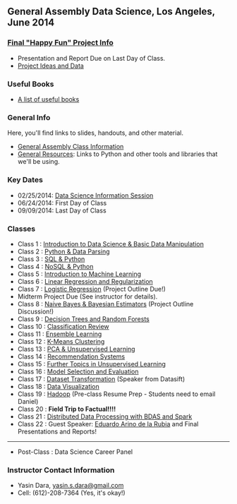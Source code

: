 General Assembly Data Science, Los Angeles, June 2014
------------------------------------------------------
### [Final "Happy Fun" Project Info](https://github.com/adparker/GADSLA_1403/wiki/Final-Project-Requirements)
- Presentation and Report Due on Last Day of Class.
- [Project Ideas and Data](https://github.com/adparker/GADSLA_1403/wiki/Project-Ideas-and-Data)

### Useful Books
- [A list of useful books](https://github.com/adparker/GADSLA_1403/wiki/Books)

### General Info
Here, you'll find links to slides, handouts, and other material.
- [General Assembly Class Information](https://generalassemb.ly/education/data-science/los-angeles)
- [General Resources](https://github.com/adparker/GADSLA_1403/wiki/Lesson-00-General-Resources): Links to Python and other tools and libraries that we'll be using.


### Key Dates
- 02/25/2014: [Data Science Information Session](https://generalassemb.ly/education/data-science/los-angeles)
- 06/24/2014: First Day of Class
- 09/09/2014: Last Day of Class

### Classes
- Class 1 : [Introduction to Data Science & Basic Data Manipulation](https://github.com/adparker/GADSLA_1403/wiki/Lesson-01-Introduction-to-Data-Science-&-Basic-Data-Manipulation)
- Class 2 : [Python & Data Parsing](https://github.com/adparker/GADSLA_1403/wiki/Lesson-02-Python-&-Data-Parsing)
- Class 3 : [SQL & Python](https://github.com/adparker/GADSLA_1403/wiki/Lesson-03-SQL-&-Python)
- Class 4 : [NoSQL & Python](https://github.com/adparker/GADSLA_1403/wiki/Lesson-04-NoSQL-&-Python)
- Class 5 : [Introduction to Machine Learning](https://github.com/adparker/GADSLA_1403/wiki/Lesson-05-Introduction-to-Machine-Learning)
- Class 6 : [Linear Regression and Regularization](https://github.com/adparker/GADSLA_1403/wiki/Lesson-06-Linear-Regression-and-Regularization)
- Class 7 : [Logistic Regression](https://github.com/adparker/GADSLA_1403/wiki/Lesson-07-Logistic-Regression) (Project Outline Due!)
- Midterm Project Due (See instructor for details).
- Class 8 : [Naive Bayes & Bayesian Estimators](https://github.com/adparker/GADSLA_1403/wiki/Lesson-08-Naive-Bayes) (Project Outline Discussion!)
- Class 9 : [Decision Trees and Random Forests](https://github.com/adparker/GADSLA_1403/wiki/Lesson-09-Decision-Trees)
- Class 10 : [Classification Review](https://github.com/adparker/GADSLA_1403/wiki/Lesson-10-Classification-Review)
- Class 11 : [Ensemble Learning](https://github.com/adparker/GADSLA_1403/wiki/Lesson-11-Ensemble-Learning)
- Class 12 : [K-Means Clustering](https://github.com/adparker/GADSLA_1403/wiki/Lesson-12-K-Means-Clustering)
- Class 13 : [PCA & Unsupervised Learning](https://github.com/adparker/GADSLA_1403/wiki/Lesson-13-PCA-and-Unsupervised)
- Class 14 : [Recommendation Systems](https://github.com/adparker/GADSLA_1403/wiki/Lesson-14-Recommendation-Systems)
- Class 15 : [Further Topics in Unsupervised Learning](https://github.com/adparker/GADSLA_1403/wiki/Lesson-15-Further-Topics-in-Unsupervised-Learning)
- Class 16 : [Model Selection and Evaluation](https://github.com/adparker/GADSLA_1403/wiki/Lesson-16-Model-Selection-and-Evaluation)
- Class 17 : [Dataset Transformation](https://github.com/adparker/GADSLA_1403/wiki/Lesson-17-Dataset-Transformations) (Speaker from Datasift)
- Class 18 : [Data Visualization](https://github.com/adparker/GADSLA_1403/wiki/Lesson-18-Data-Visualization)
- Class 19 : [Hadoop](https://github.com/adparker/GADSLA_1403/wiki/Lesson-19-Map-Reduce-and-Hadoop) (Pre-class Resume Prep - Students need to email Daniel)
- Class 20 : **Field Trip to Factual!!!!**
- Class 21 : [Distributed Data Processing with BDAS and Spark](https://github.com/adparker/GADSLA_1403/wiki/Lesson-20-Distributed-Processing-with-Spark)
- Class 22 : Guest Speaker: [Eduardo Arino de la Rubia](https://www.linkedin.com/in/earino) and Final Presentations and Reports!

---

- Post-Class : Data Science Career Panel

### Instructor Contact Information
- Yasin Dara, yasin.s.dara@gmail.com
- Cell: (612)-208-7364 (Yes, it's okay!)


